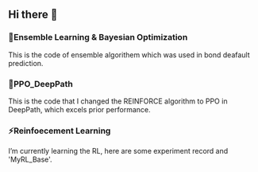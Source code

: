 ## Hi there 👋

### 🔭Ensemble Learning & Bayesian Optimization
This is the code of ensemble algorithem which was used in bond deafault prediction.

### 🌱PPO_DeepPath
This is the code that I changed the REINFORCE algorithm to PPO in DeepPath, which excels prior performance.

###  ⚡Reinfoecement Learning
I’m currently learning the RL, here are some experiment record and 'MyRL_Base'.

